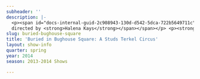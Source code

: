 ```yaml
---
subheader: ''
description: |-
  <p><span id="docs-internal-guid-2c908943-130d-d542-5dca-722b5649711c"><span>Buried in Bughouse Square: A Studs Terkel Circus</span><span> </span><span>is a new work produced by Theater and Performance Studies at the University of Chicago that brings Halena Kays (Director) and Jay Torrence (Playwright)  together with a student ensemble to explore the life and work of Chicago artist and icon Studs Terkel through expressions of circus, clown, and physical theater.  With high energy performances, </span><span>Buried in Bughouse Square: A Studs Terkel Circus</span><span> </span><span>is suitable for ages 7-97 involving us all in the quest for story. </span></span></p><p><span><span>by <strong>Jay Torrence</strong><br/>
  directed by <strong>Halena Kays</strong></span></span></p> <p><strong>Chris Deakin</strong> (Narrator) is a third-year in the College studying Theater and Performance. He has written, directed and performed for University Theater and Dean's Men productions, including <em>Springwood Central Honors Society</em> (writer/director), <em>Hedda Gabler</em> (Eilert Lovborg),<em> The House of Yes</em> (Marty), <em>The Merchant of Venice</em> (Salario), <em>The Glass Menagerie</em> (Tom), <em>The Lion in Winter</em> (John), <em>Twelfth Night</em> (Sebastian), and <em>The Violet Hour</em> (Denny).</p><p><strong>Anton Osten</strong> (Studs Clown "The Leader") is a third-year student majoring in Linguistics. He spends his free time writing fiction, drama, and code in Python.</p><p><strong>Martin So</strong> (Studs Clown "The Helper") is a fourth-year economics and TAPS major. Previous credits include: Volpone (TAPS/Department of English), University of Laughs (UT Workshop), reWILDing Genius (TAPS/The New Colony workshop premiere), and Oz (Le Vorris &amp; Vox). He directed Trying to Find Chinatown by David Henry Hwang, and is currently the dramaturgy intern for Court Theatre’s production of M. Butterfly. Outside of theatre, he is a member of Chicago Men’s A Cappella. <em>Buried in Bughouse</em> is his final UT performance before he graduates. Thank you to my family and friends!</p> <p><strong>Sayri Suarez</strong> (Studs Clown "The Innocent") is a second-year Computer Science major. She has previously acted in a Weekend of Workshops (Winter '13) and <em>Godspell</em> (Winter '14).</p><p><strong>Lizzy Lewis </strong>(Ida Clown) is a fourth-year Comparative Literature major. She has acted in numerous UT/TAPS productions. Recent shows include <em>The House of Yes</em> (Jackie-O), <em>Fool for Love</em> (May), and <em>Hedda Gabler</em> (Thea). She costume designed <em>The Lion in Winter</em> and assistant costume designed <em>The Violet Hour</em>.</p><p><strong>Adam Kratoska</strong> (Robert Rasmus), a third-year Linguistics major in the College, has been involved with the circus since orientation week their first year. Specialising in staff manipulation and tumbling, Adam has performed in and choreographed for numerous Le Vorris &amp; Vox shows, and currently serves as president of the circus board. On the theatre side of things Adam recently served as Lighting Designer for <em>The Clean House</em> last UT season, and currently works in the Logan Performance Hall. Finally, Adam would like to remind everyone in the audience not to try any of the tricks in this show at home; run away and join the circus instead!</p> <p><strong>Nora Bingham</strong> (Dolores Dante) is a fourth-year in the College studying Spanish and TAPS. Her past performance experience includes<em> Into the Woods</em>, <em>Much Ado About Nothing</em>, <em>Reefer Madness</em>, Le Vorris &amp; Vox: <em>Tarot</em>, <em>River Jordan: A Circus Tale</em>, <em>Principia Circusatica</em>, Le Vorris &amp; Vox presents: <em>Halloween</em>, <em>Grey Gardens</em> and 8 New Work Week productions including her own recently completed project. Her design credits include <em>The Violet Hour</em>, <em>The Lion in Winter</em>, and Le Vorris &amp; Vox: <em>Oz</em>.</p><p><strong>Jay Feldman</strong> (Ed Paulson) is a third-year Physics and Chemistry major, who has been involved in Le Vorris &amp; Vox Circus since his first year. He has also been the sound designer for <em>The Clean House</em>, and acted in Theater[24].</p><p><strong>Alexandra Levitas</strong> (Mary Owsley) is a third-year Anthropology and TAPS major at the College. She had been involved in five Le Vorris &amp; Vox circus shows primarily as a trapeze artist and acrobat. She has also worked on multiple UT productions including, most recently acting in <em>The Hamletmachine</em> (Karl Marx) and designing for <em>Godspell</em> (Props Master/Set Assistant). She also designed the set for the CES production of <em>croMangum</em>. This quarter she has also taken on her first directing role by directing the New Work Week production of <em>The Back Nine</em>.</p><p><strong>Rachel Markley</strong> (The Socialite), a graduating third-year, started doing circus at the start of her first year a UChicago with Le Vorris &amp; Vox. Having fallen in love with trapeze and partner acrobatics, she feels most at home when her feet aren't touching the ground. Though she has performed with LV&amp;V multiple times, this is her first performance as an "actor".</p><p><strong>Halena Kays</strong> (Director) is the artistic director of The Hypocrites where she both performs and directs. She is the co-founder and former artistic director of Barrel of Monkeys where she created and directed the majority of their public performances. She is a founding member of the newly formed artistic collaborative, The Ruffians, and directed their recent hit production of <em>Burning Bluebeard</em>. She is a UT-Austin and Northwestern grad, former member of the Big Apple Circus Clown Care unit, Co-artistic Curator for Theater on the Lake and a teacher at The University of Chicago.</p><p>Halena is an Artistic Associate with the Neo-Futurists were she directed <em>44 Plays for 44 Presidents</em>, <em>Burning Bluebeard</em>, co-created and directed <em>Daredevils </em>and <em>Daredevils Hamlet</em> and the site-specific extravaganza, <em>Fake Lake</em>.</p><p>Halena has been nominated for a Jefferson Citation for Best Supporting Actress and Best Direction, named one of the top 50 “players” in Chicago theater by NewCity, and received a signed letter from Mr. Rogers saying she was “special” in 1978. She also recently made an awesome kid named Ripley Rose who can spin and fall down.</p><p><strong>Jay Torrence</strong> (Playwright) is a founding member of the artistic collective The Ruffians. He wrote and performed in the plays <em>Burning Bluebeard</em>, <em>Roustabout: The Great Circus Train Wreck!</em> and <em>Ivywild</em>. Torrence has also performed locally and toured nationally with 500 Clown, Redmoon Theater and The Neo-Futurists.</p><p><strong>Nathan R. Rohrer</strong> (Costume Designer), with over 100 productions to his name, has been a successful theatrical costume designer in Chicago since 2007, where his costume designs have been seen in theatre and dance productions citywide. He has worked with numerous Chicago dance companies, having designed for Hubbard Street Dance Chicago, River North Chicago Dance, Thodos Dance Chicago, Deeply Rooted Productions, and many others. Nathan has also designed for such theatre companies as Lifeline Theatre, Griffin Theatre, City Lit Theatre, and Emerald City Theatre, and has also worked with Chicago Shakespeare Theatre, Marriott-Lincolnshire Theatre, Northwestern University, and countless other performing arts entities nationwide. His picturesque costume renderings have been exhibited and sold in art galleries, and have been featured in Time Out Chicago. In addition to working as a Freelance costume designer, Nathan is currently costume designer-in-residence at both Thodos Dance Chicago and Chicago Repertory Ballet, where he is a founding member. Nathan received his B.A. from the University of Wisconsin – Stevens Point.</p><p><strong>Jessica Kuehnau Wardell</strong> (Scenic Designer) is a freelance Scenic and Costume Designer in Chicago. Her Chicago credits include Rivendell Theatre (Jeff recommended <em>These Shining Lives</em>), Griffin Theate (Jeff recommended<em> Company, Journey’s End), </em>Steep Theatre, A Red Orchid, The Building Stage, Pegasus Players, Lifeline Theatre, Circle Theatre and Metropolis Performing Arts Center.  Jessica is a founding ensemble member of Adventure Stage Chicago and Backstage Theatre Company and artistic associate with MPAACT. She earned her MFA from Northwestern University in 2007, and is currently the Director of Design at University of Chicago. Her online portfolio is at jesskdesign.com.</p><p><strong>Mikhail Fiksel</strong> (Sound Designer) is a Chicago based designer, composer and performer. Recent Chicago work includes projects with Writers’ Theatre, Victory Gardens, Redmoon Theater, Goodman Theatre, Northlight Theatre, Albany Park Theatre Project, The Hypocrites and Timeline Theatre. Regional and Off-Broadway credits include American Conservatory Theatre, Dallas Theater Center, Berkeley Repertory Theatre, Geffen Playhouse, The Repertory Theatre of St. Louis, Milwaukee Chamber Theatre and Second Stage Theatre. International credits include Tukkers Connexion (Arnhem, Holland) and International Festival of Londrina (Londrina, Brazil). Recent film composition credits include The Wise Kids and In Memoriam. He has received seven Joseph Jefferson Awards, a Lucille Lortel Award, A Garland Award and an After Dark Award for an Original Musical. He was also nominated for the Henry Hewes Design Award and was honored with The Michael Maggio Emerging Designer Award. Fiksel is an ensemble member of 2nd Story, an Artistic Associate with Collaboraction, Wildclaw Theatre and Redmoon Theatre. <a href="http://www.mikhailfiksel.com/">www.mikhailfiksel.com</a></p><p><strong>Matthew Gawryk</strong> (Lighting Designer) works primarily as a lighting designer here in Chicago, but has worn many hats while producing theater, dance, and music. The Theater School at DePaul University graduated him in 2004 with a BFA in Lighting Design. His work has been seen at A Red Orchid, Mary-Arrchie, Piven, Second City, Lookingglass, and many other theaters. He has toured domestically and internationally with Hubbard Street Dance and hit the road for a while with the gypsy/punk/marching band Mucca Pazza. A variety of theatrical outreach programs and summer camps have given him children to instruct in stage design, including the Chicago High School for the Arts during the 2010-2011 school year. He is a co-recipient of an After Dark Award, and a Jeff Award Nominee.</p><p><strong>Ben Carcello</strong> (Technical Director) worked for two years as Technical Director at Presbyterian College. He has also worked as a carpenter for Lookingglass Theatre Company and Chicago Shakepeare Theater. He has a bachelor’s degree in Theatre Design and Production from Illinois State University.</p><p><strong>Jenny Pinson</strong> (Props Master) has been a freelance Properties Designer in Chicago since her graduation in 2006 from The Theatre School of DePaul University where she received her BFA in Theatre Technology.  She's had the opportunity to work with a variety of theatre companies in the Chicagoland area including, Theater Wit, Redtwist Theatre, Oakton Community College, Route 66 Theatre Company, TUTA, Drury Lane Oakbrook, and Emerald City Theatre Company to name a few.</p><p><strong>Lucy A. Little</strong> (Circus Choreographer) is a graduate of UChicago (AB '12), where she studied Music Composition and the applications of music in healthcare and social services. While at UChicago, Lucy re-founded and ran the student circus troupe Le Vorris &amp; Vox Circus, during which time she co-created and directed four circus productions. She is excited to see how far the circus arts have come at UChicago, and is so happy to be involved in this fantastic project! In the past, Lucy held the 2012-2013 Dr. Aizik Wolf Human Rights Post-Baccalauretae Fellowship, which funded her work with Heartland Alliance, where she developed creative arts programming for youth and trained staff on best practices for use of the arts in social service work. Lucy currently works on campus at the Institute of Politics and as a circus teacher with Chicago's social youth circus organization, CircEsteem. Lucy is also a Cirque du Soleil-certified social circus educator.</p><p><strong>Laura Ashlock</strong> (Production Manager) has been professionally Stage Managing and Production Managing for the past 10 years. She comes to University Theatre from Emerald City Theatre Company where she served as the Production Manager overseeing all of the mainstage and touring productions. Laura has also worked at Steppenwolf Theatre Company as the Production Management Apprentice and Chicago Shakespeare Theatre as the Production Management Intern. Her Stage Management Highlights include being the Resident Stage Manager at the Dorset Theater Festival in Vermont, Stage Manager for the Human Festival in Chicago as well as numerous New Plays and World Premieres. Laura holds a BFA in Stage Management from The Theatre School-De Paul University.</p><p><strong>Caroline Gully Brown</strong> (Stage Manager) is a third-year Theater and Performance Studies (TAPS) major pursuing a career in stage management. Past credits include: <em>Godspell</em> (University Theater), <em>The Terrible Magic of Gertrude Lazarus</em> (The New Colony), <em>Tales of Kalidasa</em> (Apsara/UT Collaboration), <em>Spring Awakening</em> (The Theater School), <em>Tartuffe</em> (The Theater School), <em>La Boheme</em> (La Musica Lirica<em>), An Actor Prepares</em> (TAPS), and <em>The Violet Hour</em> (University Theater).</p><p><strong>Scarlett J. Kim</strong> (Assistant Director) has directed (<em>The Hamletmachine</em>, <em>Hotel Nepenthe</em>, <em>4.48 Psychosis</em>), acted (<em>The House of Yes</em>, <em>reWILDing Genius</em>, <em>The Vagina Monologues</em>), and set designed (<em>Godspell</em>) with UT. She is the Chair of the University Theater Committee.</p> <p><strong>Robert Eric Shoemaker</strong> (Assistant Scenic Designer) has scenic designed for Dream Theater Company, written plays for American Theater Company, and directed for 3 Brothers Theatre, but he will always treasure his time at UChicago working with University Theater (Life is a Dream, Adaptation, The Physicists, Hotel Nepenthe, Principia Circusatica, The Drowsy Chaperone, and this production) and his baby the Classical Entertainment Society (Coriolanus, Beowulf, Tiresias, Blood Weddin', Iron Bridal Feast). Thank you to Jess for being a great mentor.</p><p><strong>Bobby Huggins </strong>(Assistant Sound Designer) is a fourth-year Math major. He intends to pursue a career in Chicago theatre after graduation, and he hopes the show fills you with wonder.</p> <p><strong></strong></p><p><span>Brett Pepowski</span><span> (Assistant Technical Director) is a second-year Biology major, although everyone else seems to think she is a TAPS major instead. She is thrilled to be working on her first pro show with Ben as her fearless leader, and is quite happy to be back in a scene shop. Other productions she is currently working on include CES’s <em>Iron Bridal Feast</em> (Stage Manager and Tech Director) and FOTA’s <em>PLATH/HUGHES</em> (Stage Manager). Some of her past productions include Rhinofest’s <em>PLATH/HUGHES</em> (Stage Manager) and CES’s <em>Blood-Weddin’</em> (Aunt Patsy and Lighting Designer).</span></p><p><strong>Sammi Wreschner </strong>(Assistant Lighting Designer)</p><p><strong>Natalie Wagner</strong> (Assistant Stage Manager) is a first-year in the College. She has worked on <em>Hedda Gabler</em>, <em>Grey Gardens</em>, and <em>Godspell </em>(Assistant Stage Manager) and is working on <em>Cabaret </em>this quarter (Assistant Set Designer). She has designed and curated-for-a-day for Theater[24], and she is a member of UT's Student Committee.</p><p><strong>Samantha Stambuk</strong> (Assistant Production Manager) is a fourth-year student in the College who looks forward to graduating with a degree in Theater and Performance Studies this spring. Previous credits in stage management include <em>A Midsummer Night’s Dream</em>, <em>Oedipus</em>, <em>Blood Weddin’</em> and <em>Philip Glass Buys a Loaf of Bread</em>.</p><p><strong>Lauren Eames</strong> (Master Electrician) is a first-year Religious Studies Major. For UT: <em>Godspell</em> (ME), <em>Fool for Love</em> (ME), <em>The Hamletmachine</em> (ALD). She has also designed lights for UChicago MAYA, Le Vorris &amp; Vox, and is a curator for Theater[24].</p> <p><strong>Murphy Spence</strong> (Tech Staff Liaison) is TAPS major in the college; she is employed by the department as a member of the technical staff and as the assistant to the director of the department. This quarter, she is also the set designer for <em>Cabaret</em>. She has previously worked as a Master Carpenter (Fool for Love), lighting designer (As You Like It; The Drowsy Chaperone), as well as an assistant lighting designer (The Real Thing; reWilding Genius). Outside of UT, she has worked with the Laura Twirls Suicide Foundation, Chicago Association of Black Storytellers, The New Colony, and the Inconvenience.</p>
slug: buried-bughouse-square
title: 'Buried in Bughouse Square: A Studs Terkel Circus'
layout: show-info
quarter: spring
year: 2014
season: 2013-2014 Shows

---
```

